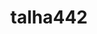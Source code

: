 ---
title: talha442
github: https://github.com/talha442
mode: light
transition: 1s
score: 75.4
archetype:
- Code
- Badges | Tags | Icons
---